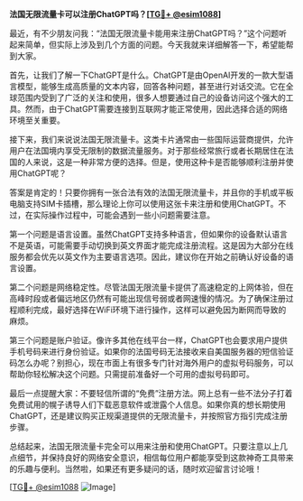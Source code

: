 **法国无限流量卡可以注册ChatGPT吗？[[TG💪+ @esim1088](https://t.me/s/esim1088)]**

最近，有不少朋友问我：“法国无限流量卡能用来注册ChatGPT吗？”这个问题听起来简单，但实际上涉及到几个方面的问题。今天我就来详细解答一下，希望能帮到大家。

首先，让我们了解一下ChatGPT是什么。ChatGPT是由OpenAI开发的一款大型语言模型，能够生成高质量的文本内容，回答各种问题，甚至进行对话交流。它在全球范围内受到了广泛的关注和使用，很多人想要通过自己的设备访问这个强大的工具。然而，由于ChatGPT需要连接到互联网才能正常使用，因此选择合适的网络环境至关重要。

接下来，我们来说说法国无限流量卡。这类卡片通常由一些国际运营商提供，允许用户在法国境内享受无限制的数据流量服务。对于那些经常旅行或者长期居住在法国的人来说，这是一种非常方便的选择。但是，使用这种卡是否能够顺利注册并使用ChatGPT呢？

答案是肯定的！只要你拥有一张合法有效的法国无限流量卡，并且你的手机或平板电脑支持SIM卡插槽，那么理论上你可以使用这张卡来注册和使用ChatGPT。不过，在实际操作过程中，可能会遇到一些小问题需要注意。

第一个问题是语言设置。虽然ChatGPT支持多种语言，但如果你的设备默认语言不是英语，可能需要手动切换到英文界面才能完成注册流程。这是因为大部分在线服务都会优先以英文作为主要语言选项。因此，建议你在开始之前确认好设备的语言设置。

第二个问题是网络稳定性。尽管法国无限流量卡提供了高速稳定的上网体验，但在高峰时段或者偏远地区仍然有可能出现信号弱或者网速慢的情况。为了确保注册过程顺利完成，最好选择在WiFi环境下进行操作，这样可以避免因为断网而导致的麻烦。

第三个问题是账户验证。像许多其他在线平台一样，ChatGPT也会要求用户提供手机号码来进行身份验证。如果你的法国号码无法接收来自美国服务器的短信验证码怎么办呢？别担心，现在市面上有很多专门针对海外用户的虚拟号码服务，可以帮助你轻松解决这个问题。只需提前准备好一个可用的虚拟号码即可。

最后一点提醒大家：不要轻信所谓的“免费”注册方法。网上总有一些不法分子打着免费试用的幌子诱导人们下载恶意软件或泄露个人信息。如果你真的想长期使用ChatGPT，还是建议购买正规渠道提供的无限流量卡，并按照官方指引完成注册步骤。

总结起来，法国无限流量卡完全可以用来注册和使用ChatGPT。只要注意以上几点细节，并保持良好的网络安全意识，相信每位用户都能享受到这款神奇工具带来的乐趣与便利。当然啦，如果还有更多疑问的话，随时欢迎留言讨论哦！

[[TG💪+ @esim1088](https://t.me/s/esim1088) ![Image](https://i.postimg.cc/4NQfJmqS/Snipaste-2025-05-13-00-14-12.png)]